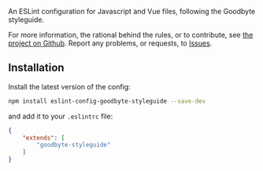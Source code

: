 An ESLint configuration for Javascript and Vue files, following the Goodbyte styleguide.

For more information, the rational behind the rules, or to contribute, see [the project on Github](https://github.com/GoodbyteCo/Linter-Config). Report any problems, or requests, to [Issues](https://github.com/GoodbyteCo/Linter-Config/issues).

## Installation

Install the latest version of the config: 

```bash
npm install eslint-config-goodbyte-styleguide --save-dev
```

and add it to your `.eslintrc` file:

```json
{
    "extends": [
        "goodbyte-styleguide"
    ]
}
```